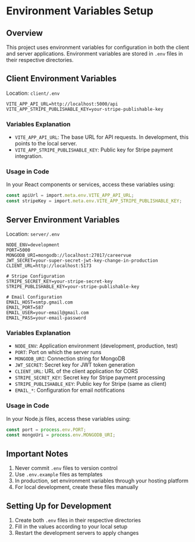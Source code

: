 # Environment Variables Setup

## Overview
This project uses environment variables for configuration in both the client and server applications. Environment variables are stored in `.env` files in their respective directories.

## Client Environment Variables
Location: `client/.env`

```
VITE_APP_API_URL=http://localhost:5000/api
VITE_APP_STRIPE_PUBLISHABLE_KEY=your-stripe-publishable-key
```

### Variables Explanation
- `VITE_APP_API_URL`: The base URL for API requests. In development, this points to the local server.
- `VITE_APP_STRIPE_PUBLISHABLE_KEY`: Public key for Stripe payment integration.

### Usage in Code
In your React components or services, access these variables using:
```typescript
const apiUrl = import.meta.env.VITE_APP_API_URL;
const stripeKey = import.meta.env.VITE_APP_STRIPE_PUBLISHABLE_KEY;
```

## Server Environment Variables
Location: `server/.env`

```
NODE_ENV=development
PORT=5000
MONGODB_URI=mongodb://localhost:27017/careervue
JWT_SECRET=your-super-secret-jwt-key-change-in-production
CLIENT_URL=http://localhost:5173

# Stripe Configuration
STRIPE_SECRET_KEY=your-stripe-secret-key
STRIPE_PUBLISHABLE_KEY=your-stripe-publishable-key

# Email Configuration
EMAIL_HOST=smtp.gmail.com
EMAIL_PORT=587
EMAIL_USER=your-email@gmail.com
EMAIL_PASS=your-email-password
```

### Variables Explanation
- `NODE_ENV`: Application environment (development, production, test)
- `PORT`: Port on which the server runs
- `MONGODB_URI`: Connection string for MongoDB
- `JWT_SECRET`: Secret key for JWT token generation
- `CLIENT_URL`: URL of the client application for CORS
- `STRIPE_SECRET_KEY`: Secret key for Stripe payment processing
- `STRIPE_PUBLISHABLE_KEY`: Public key for Stripe (same as client)
- `EMAIL_*`: Configuration for email notifications

### Usage in Code
In your Node.js files, access these variables using:
```javascript
const port = process.env.PORT;
const mongoUri = process.env.MONGODB_URI;
```

## Important Notes
1. Never commit `.env` files to version control
2. Use `.env.example` files as templates
3. In production, set environment variables through your hosting platform
4. For local development, create these files manually

## Setting Up for Development
1. Create both `.env` files in their respective directories
2. Fill in the values according to your local setup
3. Restart the development servers to apply changes